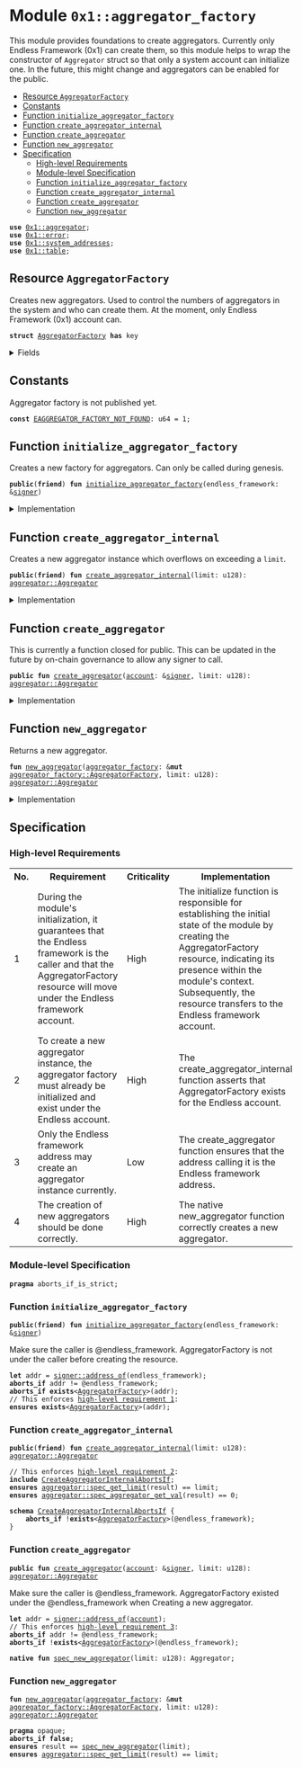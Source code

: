
<a id="0x1_aggregator_factory"></a>

# Module `0x1::aggregator_factory`

This module provides foundations to create aggregators. Currently only
Endless Framework (0x1) can create them, so this module helps to wrap
the constructor of <code>Aggregator</code> struct so that only a system account
can initialize one. In the future, this might change and aggregators
can be enabled for the public.


-  [Resource `AggregatorFactory`](#0x1_aggregator_factory_AggregatorFactory)
-  [Constants](#@Constants_0)
-  [Function `initialize_aggregator_factory`](#0x1_aggregator_factory_initialize_aggregator_factory)
-  [Function `create_aggregator_internal`](#0x1_aggregator_factory_create_aggregator_internal)
-  [Function `create_aggregator`](#0x1_aggregator_factory_create_aggregator)
-  [Function `new_aggregator`](#0x1_aggregator_factory_new_aggregator)
-  [Specification](#@Specification_1)
    -  [High-level Requirements](#high-level-req)
    -  [Module-level Specification](#module-level-spec)
    -  [Function `initialize_aggregator_factory`](#@Specification_1_initialize_aggregator_factory)
    -  [Function `create_aggregator_internal`](#@Specification_1_create_aggregator_internal)
    -  [Function `create_aggregator`](#@Specification_1_create_aggregator)
    -  [Function `new_aggregator`](#@Specification_1_new_aggregator)


<pre><code><b>use</b> <a href="aggregator.md#0x1_aggregator">0x1::aggregator</a>;
<b>use</b> <a href="../../endless-stdlib/../move-stdlib/doc/error.md#0x1_error">0x1::error</a>;
<b>use</b> <a href="system_addresses.md#0x1_system_addresses">0x1::system_addresses</a>;
<b>use</b> <a href="../../endless-stdlib/doc/table.md#0x1_table">0x1::table</a>;
</code></pre>



<a id="0x1_aggregator_factory_AggregatorFactory"></a>

## Resource `AggregatorFactory`

Creates new aggregators. Used to control the numbers of aggregators in the
system and who can create them. At the moment, only Endless Framework (0x1)
account can.


<pre><code><b>struct</b> <a href="aggregator_factory.md#0x1_aggregator_factory_AggregatorFactory">AggregatorFactory</a> <b>has</b> key
</code></pre>



<details>
<summary>Fields</summary>


<dl>
<dt>
<code>phantom_table: <a href="../../endless-stdlib/doc/table.md#0x1_table_Table">table::Table</a>&lt;<b>address</b>, u128&gt;</code>
</dt>
<dd>

</dd>
</dl>


</details>

<a id="@Constants_0"></a>

## Constants


<a id="0x1_aggregator_factory_EAGGREGATOR_FACTORY_NOT_FOUND"></a>

Aggregator factory is not published yet.


<pre><code><b>const</b> <a href="aggregator_factory.md#0x1_aggregator_factory_EAGGREGATOR_FACTORY_NOT_FOUND">EAGGREGATOR_FACTORY_NOT_FOUND</a>: u64 = 1;
</code></pre>



<a id="0x1_aggregator_factory_initialize_aggregator_factory"></a>

## Function `initialize_aggregator_factory`

Creates a new factory for aggregators. Can only be called during genesis.


<pre><code><b>public</b>(<b>friend</b>) <b>fun</b> <a href="aggregator_factory.md#0x1_aggregator_factory_initialize_aggregator_factory">initialize_aggregator_factory</a>(endless_framework: &<a href="../../endless-stdlib/../move-stdlib/doc/signer.md#0x1_signer">signer</a>)
</code></pre>



<details>
<summary>Implementation</summary>


<pre><code><b>public</b>(<b>friend</b>) <b>fun</b> <a href="aggregator_factory.md#0x1_aggregator_factory_initialize_aggregator_factory">initialize_aggregator_factory</a>(endless_framework: &<a href="../../endless-stdlib/../move-stdlib/doc/signer.md#0x1_signer">signer</a>) {
    <a href="system_addresses.md#0x1_system_addresses_assert_endless_framework">system_addresses::assert_endless_framework</a>(endless_framework);
    <b>let</b> <a href="aggregator_factory.md#0x1_aggregator_factory">aggregator_factory</a> = <a href="aggregator_factory.md#0x1_aggregator_factory_AggregatorFactory">AggregatorFactory</a> {
        phantom_table: <a href="../../endless-stdlib/doc/table.md#0x1_table_new">table::new</a>()
    };
    <b>move_to</b>(endless_framework, <a href="aggregator_factory.md#0x1_aggregator_factory">aggregator_factory</a>);
}
</code></pre>



</details>

<a id="0x1_aggregator_factory_create_aggregator_internal"></a>

## Function `create_aggregator_internal`

Creates a new aggregator instance which overflows on exceeding a <code>limit</code>.


<pre><code><b>public</b>(<b>friend</b>) <b>fun</b> <a href="aggregator_factory.md#0x1_aggregator_factory_create_aggregator_internal">create_aggregator_internal</a>(limit: u128): <a href="aggregator.md#0x1_aggregator_Aggregator">aggregator::Aggregator</a>
</code></pre>



<details>
<summary>Implementation</summary>


<pre><code><b>public</b>(<b>friend</b>) <b>fun</b> <a href="aggregator_factory.md#0x1_aggregator_factory_create_aggregator_internal">create_aggregator_internal</a>(limit: u128): Aggregator <b>acquires</b> <a href="aggregator_factory.md#0x1_aggregator_factory_AggregatorFactory">AggregatorFactory</a> {
    <b>assert</b>!(
        <b>exists</b>&lt;<a href="aggregator_factory.md#0x1_aggregator_factory_AggregatorFactory">AggregatorFactory</a>&gt;(@endless_framework),
        <a href="../../endless-stdlib/../move-stdlib/doc/error.md#0x1_error_not_found">error::not_found</a>(<a href="aggregator_factory.md#0x1_aggregator_factory_EAGGREGATOR_FACTORY_NOT_FOUND">EAGGREGATOR_FACTORY_NOT_FOUND</a>)
    );

    <b>let</b> <a href="aggregator_factory.md#0x1_aggregator_factory">aggregator_factory</a> = <b>borrow_global_mut</b>&lt;<a href="aggregator_factory.md#0x1_aggregator_factory_AggregatorFactory">AggregatorFactory</a>&gt;(@endless_framework);
    <a href="aggregator_factory.md#0x1_aggregator_factory_new_aggregator">new_aggregator</a>(<a href="aggregator_factory.md#0x1_aggregator_factory">aggregator_factory</a>, limit)
}
</code></pre>



</details>

<a id="0x1_aggregator_factory_create_aggregator"></a>

## Function `create_aggregator`

This is currently a function closed for public. This can be updated in the future by on-chain governance
to allow any signer to call.


<pre><code><b>public</b> <b>fun</b> <a href="aggregator_factory.md#0x1_aggregator_factory_create_aggregator">create_aggregator</a>(<a href="account.md#0x1_account">account</a>: &<a href="../../endless-stdlib/../move-stdlib/doc/signer.md#0x1_signer">signer</a>, limit: u128): <a href="aggregator.md#0x1_aggregator_Aggregator">aggregator::Aggregator</a>
</code></pre>



<details>
<summary>Implementation</summary>


<pre><code><b>public</b> <b>fun</b> <a href="aggregator_factory.md#0x1_aggregator_factory_create_aggregator">create_aggregator</a>(<a href="account.md#0x1_account">account</a>: &<a href="../../endless-stdlib/../move-stdlib/doc/signer.md#0x1_signer">signer</a>, limit: u128): Aggregator <b>acquires</b> <a href="aggregator_factory.md#0x1_aggregator_factory_AggregatorFactory">AggregatorFactory</a> {
    // Only Endless Framework (0x1) <a href="account.md#0x1_account">account</a> can call this for now.
    <a href="system_addresses.md#0x1_system_addresses_assert_endless_framework">system_addresses::assert_endless_framework</a>(<a href="account.md#0x1_account">account</a>);
    <a href="aggregator_factory.md#0x1_aggregator_factory_create_aggregator_internal">create_aggregator_internal</a>(limit)
}
</code></pre>



</details>

<a id="0x1_aggregator_factory_new_aggregator"></a>

## Function `new_aggregator`

Returns a new aggregator.


<pre><code><b>fun</b> <a href="aggregator_factory.md#0x1_aggregator_factory_new_aggregator">new_aggregator</a>(<a href="aggregator_factory.md#0x1_aggregator_factory">aggregator_factory</a>: &<b>mut</b> <a href="aggregator_factory.md#0x1_aggregator_factory_AggregatorFactory">aggregator_factory::AggregatorFactory</a>, limit: u128): <a href="aggregator.md#0x1_aggregator_Aggregator">aggregator::Aggregator</a>
</code></pre>



<details>
<summary>Implementation</summary>


<pre><code><b>native</b> <b>fun</b> <a href="aggregator_factory.md#0x1_aggregator_factory_new_aggregator">new_aggregator</a>(<a href="aggregator_factory.md#0x1_aggregator_factory">aggregator_factory</a>: &<b>mut</b> <a href="aggregator_factory.md#0x1_aggregator_factory_AggregatorFactory">AggregatorFactory</a>, limit: u128): Aggregator;
</code></pre>



</details>

<a id="@Specification_1"></a>

## Specification




<a id="high-level-req"></a>

### High-level Requirements

<table>
<tr>
<th>No.</th><th>Requirement</th><th>Criticality</th><th>Implementation</th><th>Enforcement</th>
</tr>

<tr>
<td>1</td>
<td>During the module's initialization, it guarantees that the Endless framework is the caller and that the AggregatorFactory resource will move under the Endless framework account.</td>
<td>High</td>
<td>The initialize function is responsible for establishing the initial state of the module by creating the AggregatorFactory resource, indicating its presence within the module's context. Subsequently, the resource transfers to the Endless framework account.</td>
<td>Formally verified via <a href="#high-level-req-1">initialize_aggregator_factory</a>.</td>
</tr>

<tr>
<td>2</td>
<td>To create a new aggregator instance, the aggregator factory must already be initialized and exist under the Endless account.</td>
<td>High</td>
<td>The create_aggregator_internal function asserts that AggregatorFactory exists for the Endless account.</td>
<td>Formally verified via <a href="#high-level-req-2">CreateAggregatorInternalAbortsIf</a>.</td>
</tr>

<tr>
<td>3</td>
<td>Only the Endless framework address may create an aggregator instance currently.</td>
<td>Low</td>
<td>The create_aggregator function ensures that the address calling it is the Endless framework address.</td>
<td>Formally verified via <a href="#high-level-req-3">create_aggregator</a>.</td>
</tr>

<tr>
<td>4</td>
<td>The creation of new aggregators should be done correctly.</td>
<td>High</td>
<td>The native new_aggregator function correctly creates a new aggregator.</td>
<td>The new_aggregator native function has been manually audited.</td>
</tr>

</table>




<a id="module-level-spec"></a>

### Module-level Specification


<pre><code><b>pragma</b> aborts_if_is_strict;
</code></pre>



<a id="@Specification_1_initialize_aggregator_factory"></a>

### Function `initialize_aggregator_factory`


<pre><code><b>public</b>(<b>friend</b>) <b>fun</b> <a href="aggregator_factory.md#0x1_aggregator_factory_initialize_aggregator_factory">initialize_aggregator_factory</a>(endless_framework: &<a href="../../endless-stdlib/../move-stdlib/doc/signer.md#0x1_signer">signer</a>)
</code></pre>


Make sure the caller is @endless_framework.
AggregatorFactory is not under the caller before creating the resource.


<pre><code><b>let</b> addr = <a href="../../endless-stdlib/../move-stdlib/doc/signer.md#0x1_signer_address_of">signer::address_of</a>(endless_framework);
<b>aborts_if</b> addr != @endless_framework;
<b>aborts_if</b> <b>exists</b>&lt;<a href="aggregator_factory.md#0x1_aggregator_factory_AggregatorFactory">AggregatorFactory</a>&gt;(addr);
// This enforces <a id="high-level-req-1" href="#high-level-req">high-level requirement 1</a>:
<b>ensures</b> <b>exists</b>&lt;<a href="aggregator_factory.md#0x1_aggregator_factory_AggregatorFactory">AggregatorFactory</a>&gt;(addr);
</code></pre>



<a id="@Specification_1_create_aggregator_internal"></a>

### Function `create_aggregator_internal`


<pre><code><b>public</b>(<b>friend</b>) <b>fun</b> <a href="aggregator_factory.md#0x1_aggregator_factory_create_aggregator_internal">create_aggregator_internal</a>(limit: u128): <a href="aggregator.md#0x1_aggregator_Aggregator">aggregator::Aggregator</a>
</code></pre>




<pre><code>// This enforces <a id="high-level-req-2" href="#high-level-req">high-level requirement 2</a>:
<b>include</b> <a href="aggregator_factory.md#0x1_aggregator_factory_CreateAggregatorInternalAbortsIf">CreateAggregatorInternalAbortsIf</a>;
<b>ensures</b> <a href="aggregator.md#0x1_aggregator_spec_get_limit">aggregator::spec_get_limit</a>(result) == limit;
<b>ensures</b> <a href="aggregator.md#0x1_aggregator_spec_aggregator_get_val">aggregator::spec_aggregator_get_val</a>(result) == 0;
</code></pre>




<a id="0x1_aggregator_factory_CreateAggregatorInternalAbortsIf"></a>


<pre><code><b>schema</b> <a href="aggregator_factory.md#0x1_aggregator_factory_CreateAggregatorInternalAbortsIf">CreateAggregatorInternalAbortsIf</a> {
    <b>aborts_if</b> !<b>exists</b>&lt;<a href="aggregator_factory.md#0x1_aggregator_factory_AggregatorFactory">AggregatorFactory</a>&gt;(@endless_framework);
}
</code></pre>



<a id="@Specification_1_create_aggregator"></a>

### Function `create_aggregator`


<pre><code><b>public</b> <b>fun</b> <a href="aggregator_factory.md#0x1_aggregator_factory_create_aggregator">create_aggregator</a>(<a href="account.md#0x1_account">account</a>: &<a href="../../endless-stdlib/../move-stdlib/doc/signer.md#0x1_signer">signer</a>, limit: u128): <a href="aggregator.md#0x1_aggregator_Aggregator">aggregator::Aggregator</a>
</code></pre>


Make sure the caller is @endless_framework.
AggregatorFactory existed under the @endless_framework when Creating a new aggregator.


<pre><code><b>let</b> addr = <a href="../../endless-stdlib/../move-stdlib/doc/signer.md#0x1_signer_address_of">signer::address_of</a>(<a href="account.md#0x1_account">account</a>);
// This enforces <a id="high-level-req-3" href="#high-level-req">high-level requirement 3</a>:
<b>aborts_if</b> addr != @endless_framework;
<b>aborts_if</b> !<b>exists</b>&lt;<a href="aggregator_factory.md#0x1_aggregator_factory_AggregatorFactory">AggregatorFactory</a>&gt;(@endless_framework);
</code></pre>




<a id="0x1_aggregator_factory_spec_new_aggregator"></a>


<pre><code><b>native</b> <b>fun</b> <a href="aggregator_factory.md#0x1_aggregator_factory_spec_new_aggregator">spec_new_aggregator</a>(limit: u128): Aggregator;
</code></pre>



<a id="@Specification_1_new_aggregator"></a>

### Function `new_aggregator`


<pre><code><b>fun</b> <a href="aggregator_factory.md#0x1_aggregator_factory_new_aggregator">new_aggregator</a>(<a href="aggregator_factory.md#0x1_aggregator_factory">aggregator_factory</a>: &<b>mut</b> <a href="aggregator_factory.md#0x1_aggregator_factory_AggregatorFactory">aggregator_factory::AggregatorFactory</a>, limit: u128): <a href="aggregator.md#0x1_aggregator_Aggregator">aggregator::Aggregator</a>
</code></pre>




<pre><code><b>pragma</b> opaque;
<b>aborts_if</b> <b>false</b>;
<b>ensures</b> result == <a href="aggregator_factory.md#0x1_aggregator_factory_spec_new_aggregator">spec_new_aggregator</a>(limit);
<b>ensures</b> <a href="aggregator.md#0x1_aggregator_spec_get_limit">aggregator::spec_get_limit</a>(result) == limit;
</code></pre>


[move-book]: https://endless.dev/move/book/SUMMARY
